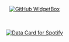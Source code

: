 <div align="center">

[![GitHub WidgetBox](https://github-widgetbox.vercel.app/api/profile?username=eonduck2&data=followers,repositories,stars,commits)](https://github.com/Jurredr/github-widgetbox)

<!--
<img src="https://github-readme-stats.vercel.app/api/top-langs/?username=eonduck2&layout=compact&langs_count=8" />

  


---

<div align="left">
  <img align="left" height="200" style="border-radius:7px" src="https://i.namu.wiki/i/7TpJiMdLkh0CF5BaXepxTiVtNYB57y__0jodJaqmUIMdrIfP0xMA790M7IYb5tU4S0uWAZYHeBijlqerp9Y3ao_dLGuiHHdr2z-GmprkDMk1wZfnL8YrUyf7HCti7T-si9zOBp3DUUjUCzZe4ox1Cg.webp"  />
<span>이거에러잡으면저거에러잡히고저거에러잡으면또이거에러잡히고이거에러잡으면저거에러잡히고저거에러잡으면또이거에러잡히고이거에러잡으면저거에러잡히고저거에러잡으면또이거에러잡히고이거에러잡으면저거에러잡히고저거에러잡으면또이거에러잡히고이거에러잡으면저거에러잡히고저거에러잡으면또이거에러잡히고이거에러잡으면저거에러잡히고저거에러잡으면또이거에러잡히고이거에러잡으면저거에러잡히고저거에러잡으면또이거에러잡히고이거에러잡으면저거에러잡히고저거에러잡으면또이거에러잡히고이거에러잡으면저거에러잡히고저거에러잡으면또이거에러잡히고이거에러잡으면저거에러잡히고저거에러잡으면또이거에러잡히고이거에러잡으면저거에러잡히고저거에러잡으면또이거에러잡히고이거에러잡으면저거에러잡히고저거에러잡으면또이거에러잡히고이거에러잡으면저거에러잡히고저거에러잡으면또이거에러잡히고이거에러잡으면저거에러잡히고저거에러잡으면또이거에러잡히고이거에러잡으면저거에러잡히고저거에러잡으면또이거에러잡히고</span>
</div>

---


<div align="center">
<a href="https://github.com/devxb/gitanimals">
<img
  src="https://render.gitanimals.org/farms/eonduck2"
  width="400"
  height="300"
/>
</a>
  
</div>
-->

<br/>
<br/>


<a href="https://data-card-for-spotify.herokuapp.com/card?user_id=31ahf5obk3y6weke7yslqv6vv6z4">
  <img src="https://data-card-for-spotify.herokuapp.com/api/card?user_id=31ahf5obk3y6weke7yslqv6vv6z4&show_border=1&custom_title=-_-&limit=3" alt="Data Card for Spotify">
</a>

</div>
